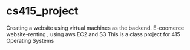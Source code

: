# cs415_project

Creating a website using virtual machines as the backend.
E-coomerce website-renting , using aws EC2 and S3
This is a class project for 415 Operating Systems

